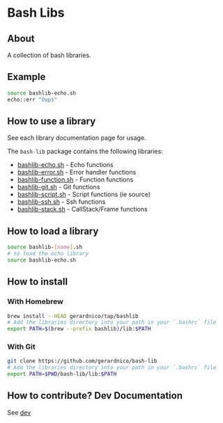 # Bash Libs


## About

A collection of bash libraries.

## Example

```bash
source bashlib-echo.sh
echo::err "Oups"
```

## How to use a library

See each library documentation page for usage.

The `bash-lib` package contains the following libraries:

* [bashlib-echo.sh](docs/bashlib-echo) - Echo functions
* [bashlib-error.sh](docs/bashlib-error) - Error handler functions
* [bashlib-function.sh](docs/bashlib-function) - Function functions
* [bashlib-git.sh](docs/bashlib-git) - Git functions
* [bashlib-script.sh](docs/bashlib-script) - Script functions (ie source)
* [bashlib-ssh.sh](docs/bashlib-ssh) - Ssh functions
* [bashlib-stack.sh](docs/bashlib-stack) - CallStack/Frame functions


## How to load a library

```bash
source bashlib-[name].sh
# to load the echo library
source bashlib-echo.sh
```


## How to install


### With Homebrew

```bash
brew install --HEAD gerardnico/tap/bashlib
# Add the libraries directory into your path in your `.bashrc` file
export PATH=$(brew --prefix bashlib)/lib:$PATH
```

### With Git

```bash
git clone https://github.com/gerardnico/bash-lib
# Add the libraries directory into your path in your `.bashrc` file
export PATH=$PWD/bash-lib/lib:$PATH
```


## How to contribute? Dev Documentation

See [dev](dev/docs/dev.md)


